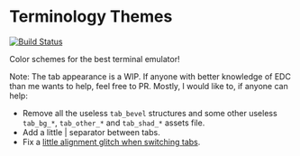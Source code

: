 # Terminology Themes

[![Build Status](https://travis-ci.org/sylveon/terminology-themes.svg?branch=master)](https://travis-ci.org/sylveon/terminology-themes)

Color schemes for the best terminal emulator!

Note: The tab appearance is a WIP. If anyone with better knowledge of EDC than me wants to help, feel free to PR. Mostly, I would like to, if anyone can help:
- Remove all the useless `tab_bevel` structures and some other useless `tab_bg_*`, `tab_other_*` and `tab_shad_*` assets file.
- Add a little | separator between tabs.
- Fix a [little alignment glitch when switching tabs](http://i.imgur.com/Vok8agA.gif).
